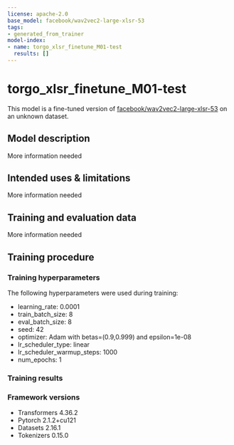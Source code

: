 ```yaml
---
license: apache-2.0
base_model: facebook/wav2vec2-large-xlsr-53
tags:
- generated_from_trainer
model-index:
- name: torgo_xlsr_finetune_M01-test
  results: []
---
```


<!-- This model card has been generated automatically according to the information the Trainer had access to. You
should probably proofread and complete it, then remove this comment. -->

# torgo_xlsr_finetune_M01-test

This model is a fine-tuned version of [facebook/wav2vec2-large-xlsr-53](https://huggingface.co/facebook/wav2vec2-large-xlsr-53) on an unknown dataset.

## Model description

More information needed

## Intended uses & limitations

More information needed

## Training and evaluation data

More information needed

## Training procedure

### Training hyperparameters

The following hyperparameters were used during training:
- learning_rate: 0.0001
- train_batch_size: 8
- eval_batch_size: 8
- seed: 42
- optimizer: Adam with betas=(0.9,0.999) and epsilon=1e-08
- lr_scheduler_type: linear
- lr_scheduler_warmup_steps: 1000
- num_epochs: 1

### Training results



### Framework versions

- Transformers 4.36.2
- Pytorch 2.1.2+cu121
- Datasets 2.16.1
- Tokenizers 0.15.0
